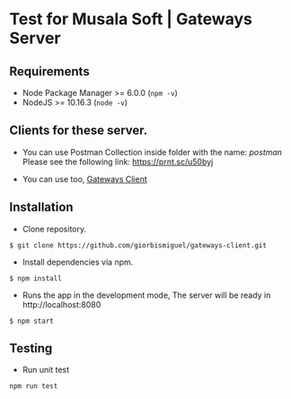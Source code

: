 # Test for Musala Soft | Gateways Server

## Requirements
- Node Package Manager >= 6.0.0 (`npm -v`)
- NodeJS >= 10.16.3 (`node -v`)

## Clients for these server.
- You can use Postman Collection inside folder with the name: *postman* <br />
  Please see the following link: https://prnt.sc/u50byj
  
- You can use too, [Gateways Client](https://github.com/giorbismiguel/gateways-client.git)

## Installation

- Clone repository.
```
$ git clone https://github.com/giorbismiguel/gateways-client.git
```

- Install dependencies via npm.
```
$ npm install
```

- Runs the app in the development mode, The server will be ready in http://localhost:8080
```
$ npm start
```

## Testing

- Run unit test
```
npm run test
```
